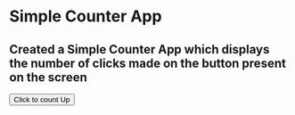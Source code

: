 # Simple Counter App

## Created a Simple Counter App which displays the number of clicks made on the button present on the screen

<button>Click to count Up</button>
